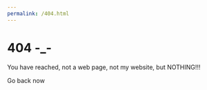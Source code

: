 ```yaml
---
permalink: /404.html
---
```


# 404 -_-
You have reached, not a web page, not my website, but NOTHING!!!

Go back now
